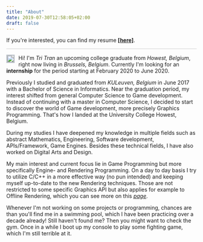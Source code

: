 ```yaml
---
title: "About"
date: 2019-07-30T12:58:05+02:00
draft: false
---
```


<style>
.image{
	margin-left: 0px;
	margin-right: 10px;
	margin-top: 0px;
	margin-bottom:1px;
	max-width: 40%;
	width: auto\9*0.3; /* ie8 */
	height: auto;
	float: left;
	border: 3px solid #bdc2c9;
}
.line 
{
	display: block;
	height: 1px;
	border: 0;
	border-top: 1px solid #ccc;
	margin: 1em 0;
	padding: 0;
}

</style>


<!-- <div class="line"></div> -->
If you're interested, you can find my resume <a href="files/resume.pdf"><b>[here]</b></a>.
<div class="line"></div>


<img class="image" src="/img/face.png">


Hi! I'm <i>Tri Tran</i> an upcoming college graduate from <i>Howest, Belgium</i>, right now living in <i>Brussels, Belgium</i>. 
Currently I'm looking for an <b>internship</b> for the period starting at February 2020 to June 2020.

Previously I studied and graduated from <i>KULeuven, Belgium</i> in June 2017 with a Bachelor of Science in Informatics. Near the graduation period,
my interest shifted from general Computer Science to Game development. Instead of continuing with a master in Computer Science,
I decided to start to discover the world of Game development, more precisely Graphics Programming. 
That's how I landed at the University College Howest, Belgium.

During my studies I have deepened my knowledge in multiple fields such as abstract Mathematics, Engineering, Software development,
 APIs/Framework, Game Engines. 
Besides these technical fields, I have also worked on Digital Arts and Design.

My main interest and current focus lie in Game Programming but more specifically Engine- and Rendering Programming.
On a day to day basis I try to utilize C/C++ in a more effective way (no pun intended) and keeping myself up-to-date to the new Rendering techniques.
Those are not restricted to some specific Graphics API but also applies for example to Offline Rendering, 
which you can see more on this <i><a href="/portfolio"> page</a></i>.

Whenever I'm not working on some projects or programming, chances are than you'll find me in a swimming pool, 
which I have been practicing over a decade already!
Still haven't found me? Then you might want to check the gym. 
Once in a while I boot up my console to play some fighting game, which I'm still terrible at it.


